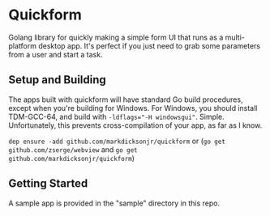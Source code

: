 # Quickform

Golang library for quickly making a simple form UI that runs as a multi-platform desktop app.  It's
perfect if you just need to grab some parameters from a user and start a task.

## Setup and Building

The apps built with quickform will have standard Go build procedures, except when you're building for Windows.  For
Windows, you should install TDM-GCC-64, and build with `-ldflags="-H windowsgui"`.  Simple.  Unfortunately, this
prevents cross-compilation of your app, as far as I know.

`dep ensure -add github.com/markdicksonjr/quickform` or (`go get github.com/zserge/webview` and `go get github.com/markdicksonjr/quickform`)

## Getting Started

A sample app is provided in the "sample" directory in this repo.
